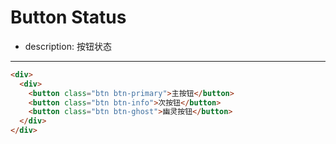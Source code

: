 # Button Status

- description: 按钮状态

---

````html
<div>
  <div>
    <button class="btn btn-primary">主按钮</button>
    <button class="btn btn-info">次按钮</button>
    <button class="btn btn-ghost">幽灵按钮</button>
  </div>
</div>
````
